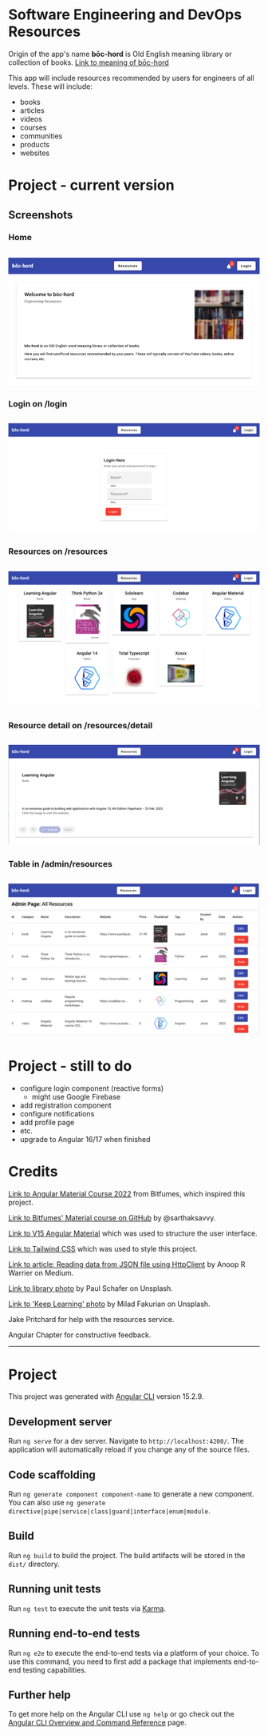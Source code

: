 # Software Engineering and DevOps Resources

Origin of the app's name **bōc-hord** is Old English meaning library or collection of books. [Link to meaning of bōc-hord](https://oldenglishwordhord.com/2020/08/25/boc-hord/) 

This app will include resources recommended by users for engineers of all levels. These will include:

- books
- articles
- videos
- courses
- communities
- products
- websites

# Project - current version

## Screenshots

### Home

<h2 align="left"><img src="./docs/pictures/home.png"></h2>

### Login on /login

<h2 align="left"><img src="./docs/pictures/login.png"></h2>

### Resources on /resources

<h2 align="left"><img src="./docs/pictures/resources.png"></h2>

### Resource detail on /resources/detail

<h2 align="left"><img src="./docs/pictures/detail.png"></h2>

### Table in /admin/resources

<h2 align="left"><img src="./docs/pictures/admin-table.png"></h2>


# Project - still to do

- configure login component (reactive forms)
    - might use Google Firebase
- add registration component
- configure notifications
- add profile page
- etc.
- upgrade to Angular 16/17 when finished

# Credits

[Link to Angular Material Course 2022](https://www.youtube.com/watch?v=DaE_RpWRlJI&t=4285s) from Bitfumes, which inspired this project.

[Link to Bitfumes' Material course on GitHub](https://github.com/bitfumes/angular-material-2022/tree/main) by @sarthaksavvy.

[Link to V15 Angular Material](https://v15.material.angular.io/) which was used to structure the user interface.

[Link to Tailwind CSS](https://tailwindcss.com/) which was used to style this project.

[Link to article: Reading data from JSON file using HttpClient](https://medium.com/@anooprvarrier/angular-reading-data-from-json-file-using-httpclient-3c46ba1aaf22) by Anoop R Warrier on Medium.

[Link to library photo](https://unsplash.com/@paul__schafer) by Paul Schafer on Unsplash.

[Link to 'Keep Learning' photo](https://unsplash.com/@fakurian) by Milad Fakurian on Unsplash.

Jake Pritchard for help with the resources service. 

Angular Chapter for constructive feedback.

  
---

# Project

This project was generated with [Angular CLI](https://github.com/angular/angular-cli) version 15.2.9.

## Development server

Run `ng serve` for a dev server. Navigate to `http://localhost:4200/`. The application will automatically reload if you change any of the source files.

## Code scaffolding

Run `ng generate component component-name` to generate a new component. You can also use `ng generate directive|pipe|service|class|guard|interface|enum|module`.

## Build

Run `ng build` to build the project. The build artifacts will be stored in the `dist/` directory.

## Running unit tests

Run `ng test` to execute the unit tests via [Karma](https://karma-runner.github.io).

## Running end-to-end tests

Run `ng e2e` to execute the end-to-end tests via a platform of your choice. To use this command, you need to first add a package that implements end-to-end testing capabilities.

## Further help

To get more help on the Angular CLI use `ng help` or go check out the [Angular CLI Overview and Command Reference](https://angular.io/cli) page.
